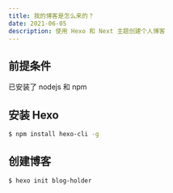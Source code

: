 ```yaml
---
title: 我的博客是怎么来的？
date: 2021-06-05
description: 使用 Hexo 和 Next 主题创建个人博客
---
```


## 前提条件

已安装了 nodejs 和 npm

## 安装 Hexo

``` bash
$ npm install hexo-cli -g
``` 

## 创建博客

``` bash
$ hexo init blog-holder
``` 
